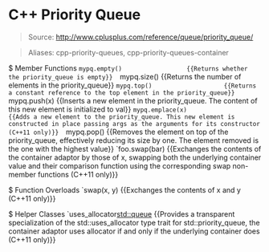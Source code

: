 # C++ Priority Queue

> Source: http://www.cplusplus.com/reference/queue/priority_queue/

> Aliases: cpp-priority-queues, cpp-priority-queues-container

$ Member Functions
    `mypq.empty()                  {{Returns whether the priority_queue is empty}} 
    `mypq.size()                   {{Returns the number of elements in the priority_queue}} 
    `mypq.top()                    {{Returns a constant reference to the top element in the priority_queue}} 
    `mypq.push(x)                  {{Inserts a new element in the priority_queue. The content of this new element is initialized to val}} 
    `mypq.emplace(x)               {{Adds a new element to the priority_queue. This new element is constructed in place passing args as the arguments for its constructor (C++11 only)}} 
    `mypq.pop()                    {{Removes the element on top of the priority_queue, effectively reducing its size by one. The element removed is the one with the highest value}} 
    `foo.swap(bar)                 {{Exchanges the contents of the container adaptor by those of x, swapping both the underlying container value and their comparison function using the corresponding swap non-member functions (C++11 only)}} 

$ Function Overloads
    `swap(x, y)                    {{Exchanges the contents of x and y (C++11 only)}} 

$ Helper Classes
    `uses_allocator<std::queue>    {{Provides a transparent specialization of the std::uses_allocator type trait for std::priority_queue, the container adaptor uses allocator if and only if the underlying container does (C++11 only)}} 


